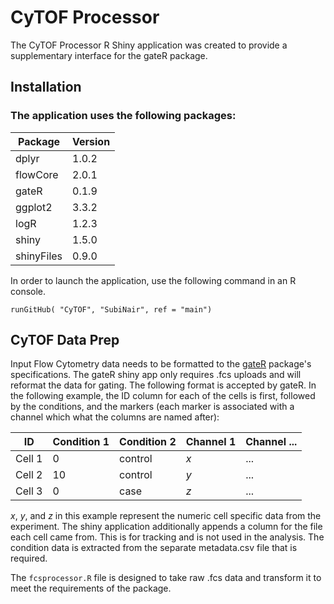 # CyTOF Processor

The CyTOF Processor R Shiny application was created to provide a supplementary interface for the gateR package. 


## Installation

### The application uses the following packages:

| Package    | Version |
|------------|---------|
| dplyr      | 1.0.2   |
| flowCore   | 2.0.1   |
| gateR      | 0.1.9   |
| ggplot2    | 3.3.2   |
| logR       | 1.2.3   |
| shiny      | 1.5.0   |
| shinyFiles | 0.9.0   |

In order to launch the application, use the following command in an R console.
```
runGitHub( "CyTOF", "SubiNair", ref = "main")
```

## CyTOF Data Prep

Input Flow Cytometry data needs to be formatted to the [gateR](https://cran.r-project.org/web/packages/gateR/gateR.pdf) package's specifications. The gateR shiny app only requires  .fcs uploads and will reformat the data for gating. The following format is accepted by gateR. In the following example, the ID column for each of the cells is first, followed by the conditions, and the markers (each marker is associated with a channel which what the columns are named after):

|  ID              | Condition 1   |  Condition 2                    |Channel 1             |Channel ...            
|----------------|-------------------------------|-----------------------------|---|--|
|Cell 1|0           |control          |*x* | ...
|Cell 2          |10    |control         |*y* | ...
|Cell 3          |0|case|*z* | ...

*x*, *y*, and *z* in this example represent the numeric cell specific data from the experiment. The shiny application additionally appends a column for the file each cell came from. This is for tracking and is not used in the analysis. The condition data is extracted from the separate metadata.csv file that is required.

The `fcsprocessor.R` file is designed to take raw .fcs data and transform it to meet the requirements of the package. 
